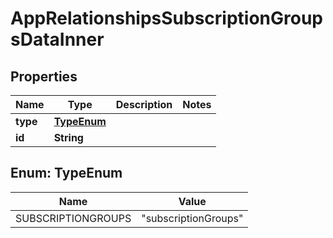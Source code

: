 

# AppRelationshipsSubscriptionGroupsDataInner


## Properties

| Name | Type | Description | Notes |
|------------ | ------------- | ------------- | -------------|
|**type** | [**TypeEnum**](#TypeEnum) |  |  |
|**id** | **String** |  |  |



## Enum: TypeEnum

| Name | Value |
|---- | -----|
| SUBSCRIPTIONGROUPS | &quot;subscriptionGroups&quot; |



